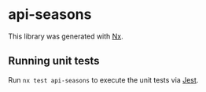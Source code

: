 # api-seasons

This library was generated with [Nx](https://nx.dev).

## Running unit tests

Run `nx test api-seasons` to execute the unit tests via [Jest](https://jestjs.io).
